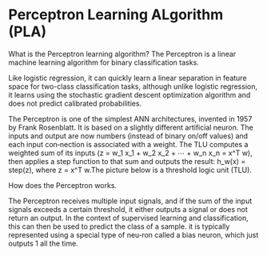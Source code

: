 # Perceptron Learning ALgorithm (PLA)

What is the Perceptron learning algorithm?
The Perceptron is a linear machine learning algorithm for binary classification tasks.

Like logistic regression, it can quickly learn a linear separation in feature space for two-class classification tasks, although unlike logistic regression, it learns using the stochastic gradient descent optimization algorithm and does not predict calibrated probabilities.

The Perceptron is one of the simplest ANN architectures, invented in 1957 by Frank Rosenblatt. It is based on a slightly different artificial neuron. The inputs and output are now numbers (instead of binary on/off values) and each input con‐nection is associated with a weight. The TLU computes a weighted sum of its inputs (z = w_1 x_1 + w_2 x_2 + ⋯ + w_n x_n = x^T w), then applies a step function to that sum and outputs the result: h_w(x) = step(z), where z = x^T w.The picture below is a threshold logic unit (TLU).

How does the Perceptron works.

The Perceptron receives multiple input signals, and if the sum of the input signals exceeds a certain threshold, it either outputs a signal or does not return an output. In the context of supervised learning and classification, this can then be used to predict the class of a sample. it is typically represented using a special type of neu‐ron called a bias neuron, which just outputs 1 all the time.

